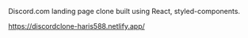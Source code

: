 Discord.com landing page clone built using React, styled-components.

https://discordclone-haris588.netlify.app/

